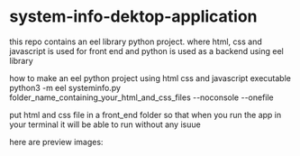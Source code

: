 # system-info-dektop-application
this repo contains an eel library python project. 
where html, css and javascript is used for front end and python is used as a backend using eel library

how to make an eel python project using html css and javascript executable
python3 -m eel systeminfo.py folder_name_containing_your_html_and_css_files --noconsole --onefile

put html and css file in a front_end folder so that when you run the app in your terminal it will be able to run without any isuue

here are preview images:
